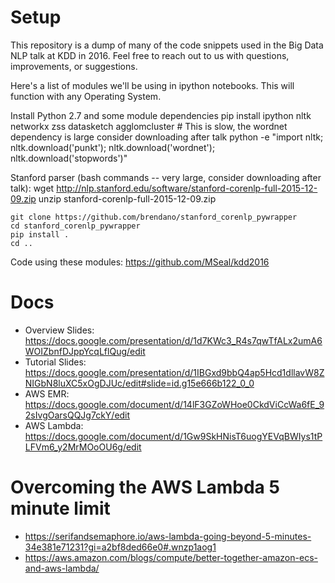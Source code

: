 # Setup
This repository is a dump of many of the code snippets used in the Big Data NLP talk at KDD in 2016. Feel free to reach out to us with questions, improvements, or suggestions.

Here's a list of modules we'll be using in ipython notebooks. This will function with any Operating System.

Install Python 2.7 and some module dependencies 
    pip install ipython nltk networkx zss datasketch agglomcluster
    # This is slow, the wordnet dependency is large consider downloading after talk
    python -e "import nltk; nltk.download('punkt'); nltk.download('wordnet'); nltk.download('stopwords')"

Stanford parser (bash commands -- very large, consider downloading after talk):
    wget http://nlp.stanford.edu/software/stanford-corenlp-full-2015-12-09.zip
    unzip stanford-corenlp-full-2015-12-09.zip

    git clone https://github.com/brendano/stanford_corenlp_pywrapper
    cd stanford_corenlp_pywrapper
    pip install .
    cd ..

Code using these modules:
https://github.com/MSeal/kdd2016

# Docs
* Overview Slides: https://docs.google.com/presentation/d/1d7KWc3_R4s7qwTfALx2umA6WOIZbnfDJppYcqLflQug/edit
* Tutorial Slides: https://docs.google.com/presentation/d/1IBGxd9bbQ4ap5Hcd1dllavW8ZNIGbN8luXC5xOgDJUc/edit#slide=id.g15e666b122_0_0
* AWS EMR: https://docs.google.com/document/d/14lF3GZoWHoe0CkdViCcWa6fE_92sIvgOarsQQJg7ckY/edit
* AWS Lambda: https://docs.google.com/document/d/1Gw9SkHNisT6uogYEVqBWIys1tPLFVm6_y2MrMOoOU6g/edit

# Overcoming the AWS Lambda 5 minute limit
* https://serifandsemaphore.io/aws-lambda-going-beyond-5-minutes-34e381e71231?gi=a2bf8ded66e0#.wnzp1aog1
* https://aws.amazon.com/blogs/compute/better-together-amazon-ecs-and-aws-lambda/
